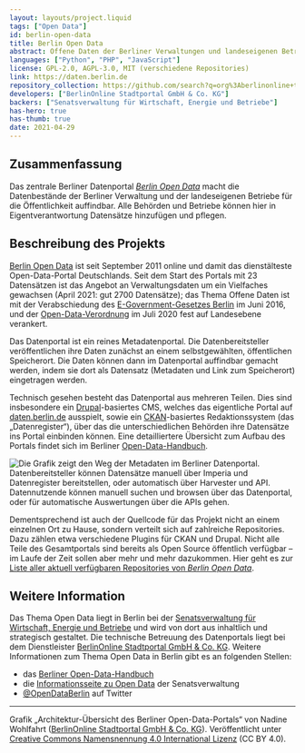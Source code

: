 ```yaml
---
layout: layouts/project.liquid
tags: ["Open Data"]
id: berlin-open-data
title: Berlin Open Data
abstract: Offene Daten der Berliner Verwaltungen und landeseigenen Betriebe
languages: ["Python", "PHP", "JavaScript"]
license: GPL-2.0, AGPL-3.0, MIT (verschiedene Repositories)
link: https://daten.berlin.de
repository_collection: https://github.com/search?q=org%3Aberlinonline+topic%3Aberlinopendata
developers: ["BerlinOnline Stadtportal GmbH & Co. KG"]
backers: ["Senatsverwaltung für Wirtschaft, Energie und Betriebe"]
has-hero: true
has-thumb: true
date: 2021-04-29
---
```


## Zusammenfassung

Das zentrale Berliner Datenportal _[Berlin Open Data](https://daten.berlin.de)_ macht die Datenbestände der Berliner Verwaltung und der landeseigenen Betriebe für die Öffentlichkeit auffindbar.
Alle Behörden und Betriebe können hier in Eigentverantwortung Datensätze hinzufügen und pflegen.

## Beschreibung des Projekts

[Berlin Open Data](https://daten.berlin.de) ist seit September 2011 online und damit das dienstälteste Open-Data-Portal Deutschlands.
Seit dem Start des Portals mit 23 Datensätzen ist das Angebot an Verwaltungsdaten um ein Vielfaches gewachsen (April 2021: gut 2700 Datensätze); das Thema Offene Daten ist mit der Verabschiedung des [E-Government-Gesetzes Berlin](http://gesetze.berlin.de/jportal/?quelle=jlink&query=EGovG+BE&psml=bsbeprod.psml&max=true&aiz=true "Gesetz zur Förderung des E-Government (EGovG Bln)") im Juni 2016, und der [Open-Data-Verordnung](https://www.berlin.de/sen/wirtschaft/digitalisierung/open-data/verordnung/ "Verordnung zur Bereitstellung von allgemein zugänglichen Datenbeständen durch die Behörden der Berliner Verwaltung
(OpenDataV)") im Juli 2020 fest auf Landesebene verankert.

Das Datenportal ist ein reines Metadatenportal.
Die Datenbereitsteller veröffentlichen ihre Daten zunächst an einem selbstgewählten, öffentlichen Speicherort.
Die Daten können dann im Datenportal auffindbar gemacht werden, indem sie dort als Datensatz (Metadaten und Link zum Speicherort) eingetragen werden.

Technisch gesehen besteht das Datenportal aus mehreren Teilen.
Dies sind insbesondere ein [Drupal](https://www.drupal.org)-basiertes CMS, welches das eigentliche Portal auf [daten.berlin.de](https://daten.berlin.de "Berlin Open Data") ausspielt, sowie ein [CKAN](https://ckan.org)-basiertes Redaktionssystem (das „Datenregister“), über das die unterschiedlichen Behörden ihre Datensätze ins Portal einbinden können.
Eine detailliertere Übersicht zum Aufbau des Portals findet sich im Berliner [Open-Data-Handbuch](https://berlinonline.github.io/open-data-handbuch/#das-berliner-datenportal "Kapitel 'Das Berliner Datenportal' im Berliner Open-Data-Handbuch").

![Die Grafik zeigt den Weg der Metadaten im Berliner Datenportal. Datenbereitsteller können Datensätze manuell über Imperia und Datenregister bereitstellen, oder automatisch über Harvester und API. Datennutzende können manuell suchen und browsen über das Datenportal, oder für automatische Auswertungen über die APIs gehen.](/assets/images/projects/berlin-open-data_uebersicht.png "Architektur-Übersicht des Berliner Open-Data-Portals")

Dementsprechend ist auch der Quellcode für das Projekt nicht an einem einzelnen Ort zu Hause, sondern verteilt sich auf zahlreiche Repositories.
Dazu zählen etwa verschiedene Plugins für CKAN und Drupal.
Nicht alle Teile des Gesamtportals sind bereits als Open Source öffentlich verfügbar – im Laufe der Zeit sollen aber mehr und mehr dazukommen.
Hier geht es zur [Liste aller aktuell verfügbaren Repositories von _Berlin Open Data_](https://github.com/search?q=org%3Aberlinonline+topic%3Aberlinopendata).

## Weitere Information

Das Thema Open Data liegt in Berlin bei der [Senatsverwaltung für Wirtschaft, Energie und Betriebe](https://www.berlin.de/sen/web/) und wird von dort aus inhaltlich und strategisch gestaltet.
Die technische Betreuung des Datenportals liegt bei dem Dienstleister [BerlinOnline Stadtportal GmbH & Co. KG](https://www.berlinonline.net/).
Weitere Informationen zum Thema Open Data in Berlin gibt es an folgenden Stellen:

- das [Berliner Open-Data-Handbuch](https://berlinonline.github.io/open-data-handbuch/)
- die [Informationsseite zu Open Data](https://www.berlin.de/sen/web/) der Senatsverwaltung
- [@OpenDataBerlin](https://twitter.com/OpenDataBerlin "Berlin Open Data auf Twitter") auf Twitter

---

Grafik „Architektur-Übersicht des Berliner Open-Data-Portals“ von Nadine Wohlfahrt ([BerlinOnline Stadtportal GmbH & Co. KG](https://www.berlinonline.net/)). Veröffentlicht unter [Creative Commons Namensnennung 4.0 International Lizenz](https://creativecommons.org/licenses/by/4.0/deed.de) (CC BY 4.0).
